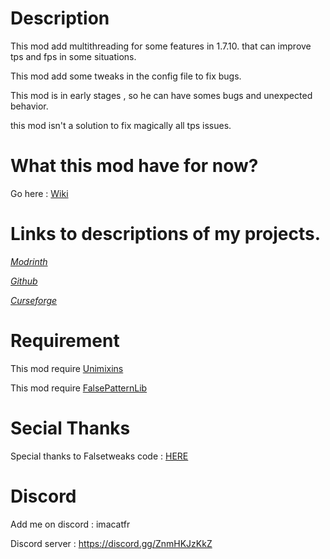 # Description

This mod add multithreading for some features in 1.7.10. that can improve tps and fps in some situations.

This mod add some tweaks in the config file to fix bugs.

This mod is in early stages , so he can have somes bugs and unexpected behavior.

this mod isn't a solution to fix magically all tps issues.

# What this mod have for now?

Go here : [Wiki](https://github.com/quentin452/Multithreadingandtweaks/wiki)

# Links to descriptions of my projects.

[*Modrinth*](https://modrinth.com/mod/multithreadingandtweaks)

[*Github*](https://github.com/quentin452/Multithreadingandtweaks)

[*Curseforge*](https://legacy.curseforge.com/minecraft/mc-mods/multithreadingandtweaks)

# Requirement

This mod require [Unimixins](https://legacy.curseforge.com/minecraft/mc-mods/unimixins/files/4600285)

This mod require [FalsePatternLib](https://legacy.curseforge.com/minecraft/mc-mods/fplib/files/4701057)

# Secial Thanks

Special thanks to Falsetweaks code : [HERE](https://github.com/FalsePattern/FalseTweaks)

# Discord

Add me on discord : imacatfr

Discord server : https://discord.gg/ZnmHKJzKkZ
